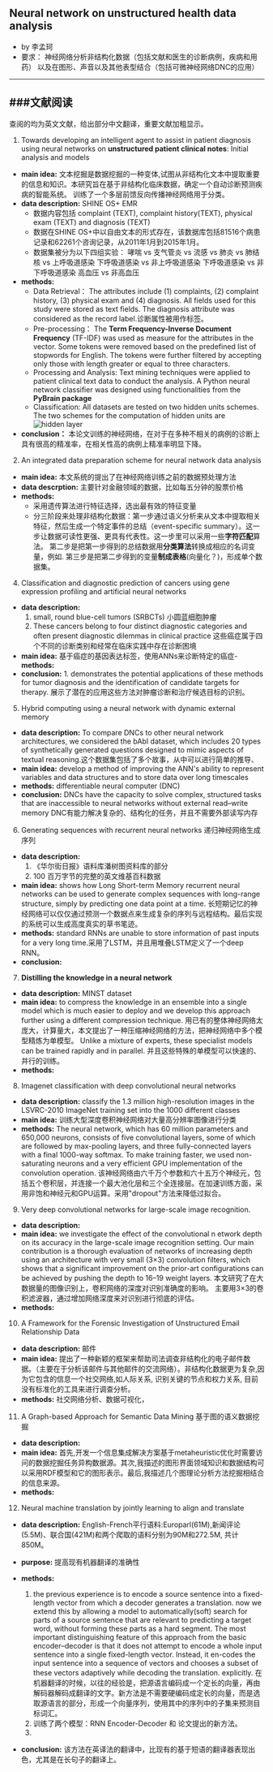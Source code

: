 ## Neural network on unstructured health data analysis ##
- by 李孟珂
- 要求：
神经网络分析非结构化数据（包括文献和医生的诊断病例，疾病和用药）
以及在图形、声音以及其他表型结合（包括可微神经网络DNC的应用）

---
###文献阅读
---
查阅的均为英文文献，给出部分中文翻译，重要文献加粗显示。
1. Towards developing an intelligent agent to assist in patient diagnosis using neural networks on **unstructured patient clinical notes**: Initial analysis and models 

- **main idea:** 文本挖掘是数据挖掘的一种变体,试图从非结构化文本中提取重要的信息和知识。本研究旨在基于非结构化临床数据，确定一个自动诊断预测疾病的智能系统。
训练了一个多层前馈反向传播神经网络用于分类。
- **data description:**  SHINE OS+ EMR
    - 数据内容包括 complaint (TEXT), complaint history(TEXT), physical exam (TEXT) and diagnosis (TEXT)
    - 数据在SHINE OS+中以自由文本的形式存在，该数据库包括81516个病患记录和62261个咨询记录，从2011年1月到2015年1月。
    - 数据集被分为以下四组实验：
哮喘 vs 支气管炎 vs 流感 vs 肺炎 vs 肺结核 vs 上呼吸道感染
下呼吸道感染 vs 非上呼吸道感染
下呼吸道感染 vs 非下呼吸道感染
高血压 vs 非高血压
- **methods:** 
    - Data Retrieval： The attributes include (1) complaints, (2) complaint history, (3) physical exam and (4) diagnosis. All fields used for this study were stored as text fields. The diagnosis attribute was considered as the record label.诊断属性被用作标签。
    - Pre-processing： The **Term Frequency-Inverse Document Frequency** (TF-IDF) was used as measure for the attributes in the vector. Some tokens were removed based on the predefined list of stopwords for English. The tokens were further filtered by accepting only those with length greater or equal to three characters. 
    - Processing and Analysis: Text mining techniques were applied to patient clinical text data to conduct the analysis. A Python neural network classifier was designed using functionalities from the **PyBrain package**
    - Classification: All datasets are tested on two hidden units schemes. The two schemes for the computation of hidden units are
![hidden layer][2]
- **conclusion：** 本论文训练的神经网络，在对于在多种不相关的病例的诊断上具有很高的精准率，在相关性高的病例上精准率明显下降。

2. An integrated data preparation scheme for neural network data analysis

- **main idea:** 本文系统的提出了在神经网络训练之前的数据预处理方法
- **data descrption:** 主要针对金融领域的数据，比如每五分钟的股票价格
- **methods:**
    - 采用遗传算法进行特征选择，选出最有效的特征变量
    - 分三阶段来处理非结构化数据：第一步通过语义分析来从文本中提取相关特征，然后生成一个特定事件的总结（event-specific summary）。这一步让数据可读性更强、更具有代表性。这一步里可以采用一些**字符匹配**算法。
第二步是把第一步得到的总结数据用**分类算法**转换成相应的名词变量，例如.
第三步是把第二步得到的变量**制成表格**(向量化？)，形成单个数据集。
4. Classification and diagnostic prediction of cancers using gene expression profiling and artificial neural networks
- **data description:** 
    1. small, round blue-cell tumors (SRBCTs)
    小圆蓝细胞肿瘤
    2. These cancers belong to four distinct diagnostic categories and often present diagnostic dilemmas in clinical practice
    这些癌症属于四个不同的诊断类别和经常在临床实践中存在诊断困境
- **main idea:** 基于癌症的基因表达标签，使用ANNs来诊断特定的癌症- **methods:**
- **conclusion:** 1. demonstrates the potential applications of these methods for tumor diagnosis and the identification of candidate targets for therapy.
展示了潜在的应用这些方法对肿瘤诊断和治疗候选目标的识别。

5. Hybrid computing using a neural network with dynamic external memory

- **data description:**  To compare DNCs to other neural network architectures, we considered the bAbI dataset, which includes 20 types of synthetically generated questions designed to mimic aspects of textual reasoning.这个数据集包括了多个故事，从中可以进行简单的推导、
- **main idea:** develop a method of improving the ANN's ability to represent variables and data structures and to store data over long timescales
- **methods:** differentiable neural computer (DNC)
- **conclusion:** DNCs have the capacity to solve complex, structured tasks that are inaccessible to neural networks without external read–write memory
 DNC有能力解决复杂的、结构化的任务，并且不需要外部读写内存

6. Generating sequences with recurrent neural networks 递归神经网络生成序列
- **data description:** 
    1. 《华尔街日报》语料库潘树图资料库的部分
    2. 100 百万字节的完整的英文维基百科数据
- **main idea:** shows how Long Short-term Memory recurrent neural networks can be used to generate complex sequences with long-range structure, simply by predicting one data point at a time.  长短期记忆的神经网络可以仅仅通过预测一个数据点来生成复杂的序列与远程结构。最后实现的系统可以生成高度真实的草书笔迹。
- **methods:** standard RNNs are unable to store information of past inputs for a very long time.采用了LSTM，并且用堆叠LSTM定义了一个deep RNN。
- **conclusion:** 

7. **Distilling the knowledge in a neural network**
- **data description:** MINST dataset
- **main idea:** to compress the knowledge in an ensemble into a single model which is much easier to deploy and we develop this approach further using a different compression technique.
用已有的整体神经网络太庞大，计算量大，本文提出了一种压缩神经网络的方法，把神经网络中多个模型精炼为单模型。
Unlike a mixture of experts, these specialist models can be trained rapidly and in parallel.
并且这些特殊的单模型可以快速的、并行的训练。
- **methods:**

8. Imagenet classification with deep convolutional neural networks
- **data description:**  classify the 1.3 million high-resolution images in the LSVRC-2010 ImageNet training set into the 1000 different classes
- **main idea:** 训练大型深度卷积神经网络对大量高分辨率图像进行分类
- **methods:** The neural network, which has 60 million parameters and 650,000 neurons, consists of five convolutional layers, some of which are followed by max-pooling layers, and three fully-connected layers with a final 1000-way softmax. To make training faster, we used non-saturating neurons and a very efficient GPU implementation of the convolution operation. 
该神经网络由六千万个参数和六十五万个神经元，包括五个卷积层，并连接一个最大池化层和三个全连接层。在加速训练方面，采用非饱和神经元和GPU运算。采用"dropout"方法来降低过拟合。


9. Very deep convolutional networks for large-scale image recognition.
- **data description:**
- **main idea:** we investigate the effect of the convolutional n
etwork depth on its accuracy in the large-scale image recognition setting.  Our main contribution is a thorough evaluation of networks of increasing depth using an architecture with very small (3×3) convolution filters, which shows that a significant improvement on the  prior-art configurations can  be  achieved by  pushing the  depth to  16–19 weight layers.
本文研究了在大数据量的图像识别上，卷积网络的深度对识别准确度的影响。 主要用3×3的卷积滤波器，通过增加网络深度来对识别进行彻底的评估。
- **methods:**

10. A Framework for the Forensic Investigation of Unstructured Email Relationship Data
- **data description:** 邮件
- **main idea:** 提出了一种新颖的框架来帮助司法调查非结构化的电子邮件数据。（主要在于分析该邮件与其他邮件的交流网络）。非结构化数据更为复杂,因为它包含的信息一个社交网络,如人际关系, 识别关键的节点和权力关系, 目前没有标准化的工具来进行调查分析。
- **methods:**  社交网络分析、数据可视化，

11. A Graph-based Approach for Semantic Data Mining 基于图的语义数据挖掘
- **data description:**
- **main idea:** 首先,开发一个信息集成解决方案基于metaheuristic优化时需要访问的数据挖掘任务异构数据源。其次,我描述的图形界面领域知识和数据结构可以采用RDF模型和它的图形表示。最后,我描述几个图理论分析方法挖掘相结合的信息来源。
- **methods:**

12. Neural machine translation by jointly learning to align and translate

- **data description:** English-French平行语料:Europarl(61M),新闻评论(5.5M)、联合国(421M)和两个爬取的语料分别为90M和272.5M, 共计850M。
- **purpose:**  提高现有机器翻译的准确性
- **methods:** 
    1. the previous experience is to encode a source  sentence  into  a  fixed-length  vector  from  which  a  decoder  generates  a translation. now we extend this by allowing a model to automatically(soft) search for parts of a source sentence that are relevant to predicting a target word, without forming these parts as a hard segment.
The most important distinguishing feature of this approach from the basic encoder–decoder is that
it does not attempt to encode a whole input sentence into a single fixed-length vector. Instead, it en-codes the input sentence into a sequence of vectors and chooses a subset of these vectors adaptively while decoding the translation.  explicitly. 在机器翻译的时候，以往的经验是，把源语言编码成一个定长的向量，再由解码器解码成翻译的文字。新方法是不需要硬编码成定长的向量，而是选取源语言的部分，形成一个向量序列，使用其中的序列中的子集来预测目标词汇。
    2. 训练了两个模型：RNN Encoder-Decoder 和 论文提出的新方法。
    3. 
- **conclusion:** 该方法在英译法的翻译中，比现有的基于短语的翻译器表现出色，尤其是在长句子的翻译上。


  [1]: images/2016-11-08-11-Firefox_Screenshot_2016-11-08T08-11-35.482Z.png "Firefox_Screenshot_2016-11-08T08-11-35.482Z.png"
  [2]: images/2016-11-13-23-QQ%E5%9B%BE%E7%89%8720161113154734.png "QQ图片20161113154734.png"
